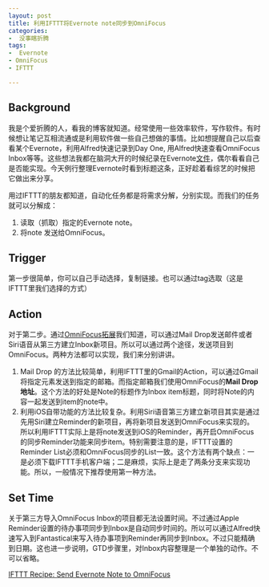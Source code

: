 ```yaml
---
layout: post
title: 利用IFTTT将Evernote note同步到OmniFocus
categories: 
-  没事瞎折腾
tags:
-  Evernote
- OmniFocus
- IFTTT

---
```


## Background

我是个爱折腾的人，看我的博客就知道。经常使用一些效率软件，写作软件。有时候想让笔记互相流通或是利用软件做一些自己想做的事情。比如想提醒自己以后查看某个Evernote，利用Alfred快速记录到Day One, 用Alfred快速查看OmniFocus Inbox等等。这些想法我都在脑洞大开的时候纪录在Evernote[文件]()，偶尔看看自己是否能实现。今天例行整理Evernote时看到标题这条，正好趁着看综艺的时候把它做出来分享。

 <!--more-->
用过IFTTT的朋友都知道，自动化任务都是将需求分解，分别实现。而我们的任务就可以分解成：
1. 读取（抓取）指定的Evernote note。
2.  将note 发送给OmniFocus。

## Trigger

第一步很简单，你可以自己手动选择，复制链接。也可以通过tag选取（这是IFTTT里我们选择的方式）

## Action

对于第二步。通过[OmniFocus拓展][2]我们知道，可以通过Mail Drop发送邮件或者Siri语音从第三方建立Inbox新项目。所以可以通过两个途径，发送项目到OmniFocus。两种方法都可以实现，我们来分别讲讲。

1. Mail Drop 的方法比较简单，利用IFTTT里的Gmail的Action，可以通过Gmail将指定元素发送到指定的邮箱。而指定邮箱我们使用OmniFocus的**Mail Drop 地址**。这个方法的好处是Note的标题作为Inbox item标题，同时将Note的内容一起发送到item的note中。
2. 利用iOS自带功能的方法比较复杂。利用Siri语音第三方建立新项目其实是通过先用Siri建立Reminder的新项目，再将新项目发送到OmniFocus来实现的。所以利用IFTTT实际上是将note发送到iOS的Reminder，再开启OmniFocus的同步Reminder功能来同步item。特别需要注意的是，IFTTT设置的Reminder List必须和OmniFocus同步的List一致。这个方法有两个缺点：一是必须下载IFTTT手机客户端；二是麻烦，实际上是走了两条分支来实现功能。所以，一般情况下推荐使用第一种方法。

## Set Time
关于第三方导入OmniFocus Inbox的项目都无法设置时间。不过通过Apple Reminder设置的待办事项同步到Inbox是自动同步时间的。所以可以通过Alfred快速写入到Fantastical来写入待办事项到Reminder再同步到Inbox。不过只能精确到日期。这也进一步说明，GTD步骤里，对Inbox内容整理是一个单独的动作。不可以省略。

 <a target="_blank" href="https://ifttt.com/recipes/393556-send-evernote-note-to-omnifocus"> IFTTT Recipe: Send Evernote Note to OmniFocus </a>

[2]:	https://support.omnigroup.com/doc-assets//OmniFocus-iOS/OmniFocus-iOS-v2.6.0.0/zh/EPUB/xhtml/16_extended.xhtml